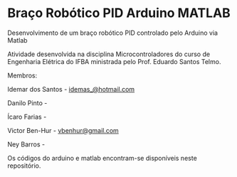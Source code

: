 # Braço Robótico PID Arduino MATLAB
Desenvolvimento de um braço robótico PID controlado pelo Arduino via Matlab

Atividade desenvolvida na disciplina Microcontroladores do curso de Engenharia Elétrica do IFBA ministrada pelo Prof. Eduardo Santos Telmo. 

Membros:

Idemar dos Santos - idemas_@hotmail.com

Danilo Pinto - 

Ícaro Farias -

Victor Ben-Hur - vbenhur@gmail.com

Ney Barros -

Os códigos do arduino e matlab encontram-se disponíveis neste repositório.
